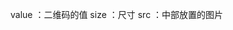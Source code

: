 <qrcode ref="iqr" src="http://img1.sq3q.com/ccc.jpg" value="http://www.sq3q.com/user/index.html" :size="200" ></qrcode>

value ：二维码的值
size ：尺寸
src ：中部放置的图片